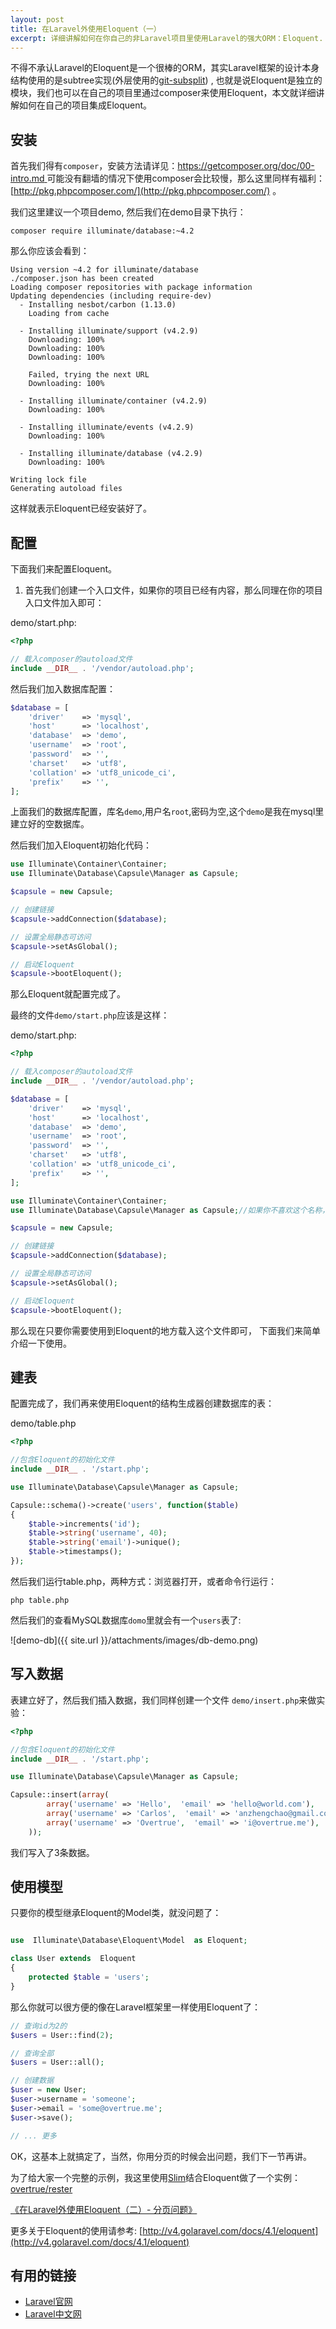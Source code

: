 ```yaml
---
layout: post
title: 在Laravel外使用Eloquent（一）
excerpt: 详细讲解如何在你自己的非Laravel项目里使用Laravel的强大ORM：Eloquent.
---
```



不得不承认Laravel的Eloquent是一个很棒的ORM，其实Laravel框架的设计本身结构使用的是subtree实现(外层使用的[git-subsplit](https://github.com/dflydev/git-subsplit)) , 也就是说Eloquent是独立的模块，我们也可以在自己的项目里通过composer来使用Eloquent，本文就详细讲解如何在自己的项目集成Eloquent。

## 安装

首先我们得有`composer`，安装方法请详见：[https://getcomposer.org/doc/00-intro.md ](https://getcomposer.org/doc/00-intro.md)
可能没有翻墙的情况下使用composer会比较慢，那么这里同样有福利：[http://pkg.phpcomposer.com/](http://pkg.phpcomposer.com/) 。

我们这里建议一个项目demo, 然后我们在demo目录下执行：

```shell
composer require illuminate/database:~4.2
```

那么你应该会看到：

```shell
Using version ~4.2 for illuminate/database
./composer.json has been created
Loading composer repositories with package information
Updating dependencies (including require-dev)
  - Installing nesbot/carbon (1.13.0)
    Loading from cache

  - Installing illuminate/support (v4.2.9)
    Downloading: 100%
    Downloading: 100%
    Downloading: 100%

    Failed, trying the next URL
    Downloading: 100%

  - Installing illuminate/container (v4.2.9)
    Downloading: 100%

  - Installing illuminate/events (v4.2.9)
    Downloading: 100%

  - Installing illuminate/database (v4.2.9)
    Downloading: 100%

Writing lock file
Generating autoload files
```

这样就表示Eloquent已经安装好了。


## 配置

下面我们来配置Eloquent。

1. 首先我们创建一个入口文件，如果你的项目已经有内容，那么同理在你的项目入口文件加入即可：

demo/start.php:

```php
<?php

// 载入composer的autoload文件
include __DIR__ . '/vendor/autoload.php';
```
然后我们加入数据库配置：

```php
$database = [
    'driver'    => 'mysql',
    'host'      => 'localhost',
    'database'  => 'demo',
    'username'  => 'root',
    'password'  => '',
    'charset'   => 'utf8',
    'collation' => 'utf8_unicode_ci',
    'prefix'    => '',
];
```

上面我们的数据库配置，库名`demo`,用户名`root`,密码为空,这个`demo`是我在mysql里建立好的空数据库。


然后我们加入Eloquent初始化代码：

```php
use Illuminate\Container\Container;
use Illuminate\Database\Capsule\Manager as Capsule;

$capsule = new Capsule;

// 创建链接
$capsule->addConnection($database);

// 设置全局静态可访问
$capsule->setAsGlobal();

// 启动Eloquent
$capsule->bootEloquent();

```

那么Eloquent就配置完成了。

最终的文件`demo/start.php`应该是这样：

demo/start.php: 

```php
<?php

// 载入composer的autoload文件
include __DIR__ . '/vendor/autoload.php';

$database = [
    'driver'    => 'mysql',
    'host'      => 'localhost',
    'database'  => 'demo',
    'username'  => 'root',
    'password'  => '',
    'charset'   => 'utf8',
    'collation' => 'utf8_unicode_ci',
    'prefix'    => '',
];

use Illuminate\Container\Container;
use Illuminate\Database\Capsule\Manager as Capsule;//如果你不喜欢这个名称，as DB;就好 

$capsule = new Capsule;

// 创建链接
$capsule->addConnection($database);

// 设置全局静态可访问
$capsule->setAsGlobal();

// 启动Eloquent
$capsule->bootEloquent();
```

那么现在只要你需要使用到Eloquent的地方载入这个文件即可， 下面我们来简单介绍一下使用。

## 建表

配置完成了，我们再来使用Eloquent的结构生成器创建数据库的表：

demo/table.php

```php
<?php

//包含Eloquent的初始化文件
include __DIR__ . '/start.php';

use Illuminate\Database\Capsule\Manager as Capsule;

Capsule::schema()->create('users', function($table)
{
    $table->increments('id');
    $table->string('username', 40);
    $table->string('email')->unique();
    $table->timestamps();
});
```

然后我们运行table.php，两种方式：浏览器打开，或者命令行运行：
```shell
php table.php
```

然后我们的查看MySQL数据库`domo`里就会有一个`users`表了:

![demo-db]({{ site.url }}/attachments/images/db-demo.png)

##  写入数据

表建立好了，然后我们插入数据，我们同样创建一个文件 `demo/insert.php`来做实验：


```php
<?php

//包含Eloquent的初始化文件
include __DIR__ . '/start.php';

use Illuminate\Database\Capsule\Manager as Capsule;

Capsule::insert(array(
        array('username' => 'Hello',  'email' => 'hello@world.com'),
        array('username' => 'Carlos',  'email' => 'anzhengchao@gmail.com'),
        array('username' => 'Overtrue',  'email' => 'i@overtrue.me'),
    ));


```

我们写入了3条数据。

## 使用模型

只要你的模型继承Eloquent的Model类，就没问题了：

```php

use  Illuminate\Database\Eloquent\Model  as Eloquent; 

class User extends  Eloquent 
{
	protected $table = 'users';
}

```

那么你就可以很方便的像在Laravel框架里一样使用Eloquent了：

```php
// 查询id为2的
$users = User::find(2);

// 查询全部
$users = User::all();

// 创建数据
$user = new User;
$user->username = 'someone';
$user->email = 'some@overtrue.me';
$user->save();

// ... 更多

```

OK，这基本上就搞定了，当然，你用分页的时候会出问题，我们下一节再讲。

为了给大家一个完整的示例，我这里使用[Slim](https://github.com/codeguy/slim)结合Eloquent做了一个实例：[overtrue/rester](https://github.com/overtrue/rester)

[《在Laravel外使用Eloquent（二）- 分页问题》](/2014/11/25/using-eloquent-outside-laravel-2.html) 

更多关于Eloquent的使用请参考: [http://v4.golaravel.com/docs/4.1/eloquent](http://v4.golaravel.com/docs/4.1/eloquent)

## 有用的链接
- [Laravel官网](http://laravel.com)
- [Laravel中文网](http://golaravel.com)
